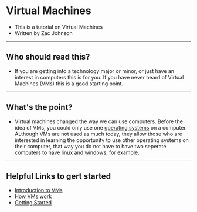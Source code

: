 # Virtual Machines
- This is a tutorial on Virtual Machines
- Written by Zac Johnson

---

## Who should read this?
- If you are getting into a technology major or minor, or just have an interest in computers this is for you. If you have never heard of Virtual Machines (VMs) this is a good starting point.

---

## What's the point?
- Virtual machines changed the way we can use computers. Before the idea of VMs, you could only use one [operating systems](https://en.wikipedia.org/wiki/Operating_system) on a computer. ALthough VMs are not used as much today, they allow those who are interested in learning the opportunity to use other operating systems on their computer, that way you do not have to have two seperate computers to have linux and windows, for example. 

---

## Helpful Links to gert started

* [Introduction to VMs](Intro.md)
* [How VMs work](How.md)
* [Getting Started](GettingStarted.md)
